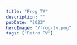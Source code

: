 ```yaml
---
title: "Frog TV"
description: ""
pubDate: "2023"
heroImage: "/frog-tv.png"
tags: ["Retro TV"]
---
```

